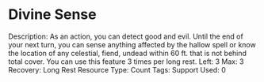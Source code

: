 # Divine Sense

Description: As an action, you can detect good and evil. Until the end of your next turn, you can sense anything affected by the hallow spell or know the location of any celestial, fiend, undead within 60 ft. that is not behind total cover. You can use this feature 3 times per long rest.
Left: 3
Max: 3
Recovery: Long Rest
Resource Type: Count
Tags: Support
Used: 0